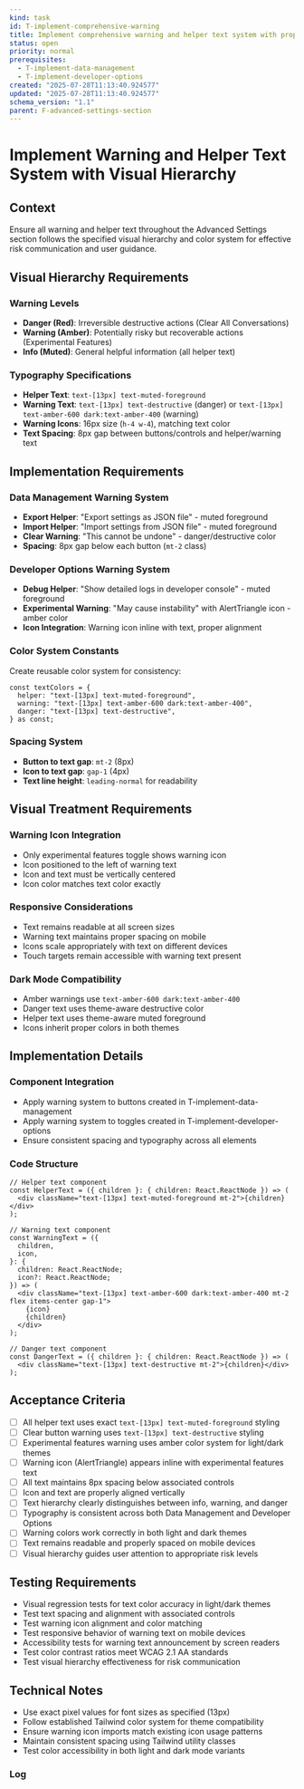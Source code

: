 ```yaml
---
kind: task
id: T-implement-comprehensive-warning
title: Implement comprehensive warning and helper text system with proper visual hierarchy
status: open
priority: normal
prerequisites:
  - T-implement-data-management
  - T-implement-developer-options
created: "2025-07-28T11:13:40.924577"
updated: "2025-07-28T11:13:40.924577"
schema_version: "1.1"
parent: F-advanced-settings-section
---
```


# Implement Warning and Helper Text System with Visual Hierarchy

## Context

Ensure all warning and helper text throughout the Advanced Settings section follows the specified visual hierarchy and color system for effective risk communication and user guidance.

## Visual Hierarchy Requirements

### Warning Levels

- **Danger (Red)**: Irreversible destructive actions (Clear All Conversations)
- **Warning (Amber)**: Potentially risky but recoverable actions (Experimental Features)
- **Info (Muted)**: General helpful information (all helper text)

### Typography Specifications

- **Helper Text**: `text-[13px] text-muted-foreground`
- **Warning Text**: `text-[13px] text-destructive` (danger) or `text-[13px] text-amber-600 dark:text-amber-400` (warning)
- **Warning Icons**: 16px size (`h-4 w-4`), matching text color
- **Text Spacing**: 8px gap between buttons/controls and helper/warning text

## Implementation Requirements

### Data Management Warning System

- **Export Helper**: "Export settings as JSON file" - muted foreground
- **Import Helper**: "Import settings from JSON file" - muted foreground
- **Clear Warning**: "This cannot be undone" - danger/destructive color
- **Spacing**: 8px gap below each button (`mt-2` class)

### Developer Options Warning System

- **Debug Helper**: "Show detailed logs in developer console" - muted foreground
- **Experimental Warning**: "May cause instability" with AlertTriangle icon - amber color
- **Icon Integration**: Warning icon inline with text, proper alignment

### Color System Constants

Create reusable color system for consistency:

```tsx
const textColors = {
  helper: "text-[13px] text-muted-foreground",
  warning: "text-[13px] text-amber-600 dark:text-amber-400",
  danger: "text-[13px] text-destructive",
} as const;
```

### Spacing System

- **Button to text gap**: `mt-2` (8px)
- **Icon to text gap**: `gap-1` (4px)
- **Text line height**: `leading-normal` for readability

## Visual Treatment Requirements

### Warning Icon Integration

- Only experimental features toggle shows warning icon
- Icon positioned to the left of warning text
- Icon and text must be vertically centered
- Icon color matches text color exactly

### Responsive Considerations

- Text remains readable at all screen sizes
- Warning text maintains proper spacing on mobile
- Icons scale appropriately with text on different devices
- Touch targets remain accessible with warning text present

### Dark Mode Compatibility

- Amber warnings use `text-amber-600 dark:text-amber-400`
- Danger text uses theme-aware destructive color
- Helper text uses theme-aware muted foreground
- Icons inherit proper colors in both themes

## Implementation Details

### Component Integration

- Apply warning system to buttons created in T-implement-data-management
- Apply warning system to toggles created in T-implement-developer-options
- Ensure consistent spacing and typography across all elements

### Code Structure

```tsx
// Helper text component
const HelperText = ({ children }: { children: React.ReactNode }) => (
  <div className="text-[13px] text-muted-foreground mt-2">{children}</div>
);

// Warning text component
const WarningText = ({
  children,
  icon,
}: {
  children: React.ReactNode;
  icon?: React.ReactNode;
}) => (
  <div className="text-[13px] text-amber-600 dark:text-amber-400 mt-2 flex items-center gap-1">
    {icon}
    {children}
  </div>
);

// Danger text component
const DangerText = ({ children }: { children: React.ReactNode }) => (
  <div className="text-[13px] text-destructive mt-2">{children}</div>
);
```

## Acceptance Criteria

- [ ] All helper text uses exact `text-[13px] text-muted-foreground` styling
- [ ] Clear button warning uses `text-[13px] text-destructive` styling
- [ ] Experimental features warning uses amber color system for light/dark themes
- [ ] Warning icon (AlertTriangle) appears inline with experimental features text
- [ ] All text maintains 8px spacing below associated controls
- [ ] Icon and text are properly aligned vertically
- [ ] Text hierarchy clearly distinguishes between info, warning, and danger
- [ ] Typography is consistent across both Data Management and Developer Options
- [ ] Warning colors work correctly in both light and dark themes
- [ ] Text remains readable and properly spaced on mobile devices
- [ ] Visual hierarchy guides user attention to appropriate risk levels

## Testing Requirements

- Visual regression tests for text color accuracy in light/dark themes
- Test text spacing and alignment with associated controls
- Test warning icon alignment and color matching
- Test responsive behavior of warning text on mobile devices
- Accessibility tests for warning text announcement by screen readers
- Test color contrast ratios meet WCAG 2.1 AA standards
- Test visual hierarchy effectiveness for risk communication

## Technical Notes

- Use exact pixel values for font sizes as specified (13px)
- Follow established Tailwind color system for theme compatibility
- Ensure warning icon imports match existing icon usage patterns
- Maintain consistent spacing using Tailwind utility classes
- Test color accessibility in both light and dark mode variants

### Log
